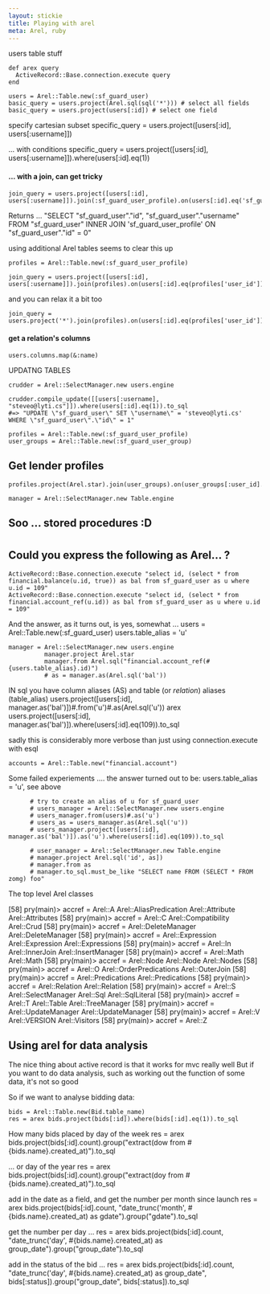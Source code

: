 ```yaml
---
layout: stickie
title: Playing with arel
meta: Arel, ruby
---
```

users table stuff

    def arex query
      ActiveRecord::Base.connection.execute query
    end

    users = Arel::Table.new(:sf_guard_user)
    basic_query = users.project(Arel.sql(sql('*'))) # select all fields
    basic_query = users.project(users[:id]) # select one field

specify cartesian subset
    specific_query = users.project([users[:id], users[:username]])

... with conditions
    specific_query = users.project([users[:id], users[:username]]).where(users[:id].eq(1))

#### ... with a join, can get tricky
    join_query = users.project([users[:id], users[:username]]).join(:sf_guard_user_profile).on(users[:id].eq('sf_guard_user_profile.user_id'))
Returns ...
"SELECT \"sf_guard_user\".\"id\", \"sf_guard_user\".\"username\" FROM \"sf_guard_user\" INNER JOIN 'sf_guard_user_profile' ON \"sf_guard_user\".\"id\" = 0"

using additional Arel tables seems to clear this up

    profiles = Arel::Table.new(:sf_guard_user_profile)

    join_query = users.project([users[:id], users[:username]]).join(profiles).on(users[:id].eq(profiles['user_id']))

and you can relax it a bit too

    join_query = users.project('*').join(profiles).on(users[:id].eq(profiles['user_id']))

#### get a relation's columns

    users.columns.map(&:name)

UPDATNG TABLES

    crudder = Arel::SelectManager.new users.engine

    crudder.compile_update([[users[:username], "steveo@lyti.cs"]]).where(users[:id].eq(1)).to_sql
    #=> "UPDATE \"sf_guard_user\" SET \"username\" = 'steveo@lyti.cs' WHERE \"sf_guard_user\".\"id\" = 1"

    profiles = Arel::Table.new(:sf_guard_user_profile)
    user_groups = Arel::Table.new(:sf_guard_user_group)

## Get lender profiles
    profiles.project(Arel.star).join(user_groups).on(user_groups[:user_id].eq(profiles[:user_id])).where(user_groups[:group_id].eq(3))

    manager = Arel::SelectManager.new Table.engine

## Soo ... stored procedures :D
#
## Could you express the following as Arel... ?
    ActiveRecord::Base.connection.execute "select id, (select * from financial.balance(u.id, true)) as bal from sf_guard_user as u where u.id = 109"
    ActiveRecord::Base.connection.execute "select id, (select * from financial.account_ref(u.id)) as bal from sf_guard_user as u where u.id = 109"

And the answer, as it turns out, is yes, somewhat ...
    users = Arel::Table.new(:sf_guard_user)
    users.table_alias = 'u'

    manager = Arel::SelectManager.new users.engine
              manager.project Arel.star
              manager.from Arel.sql("financial.account_ref(#{users.table_alias}.id)")
              # as = manager.as(Arel.sql('bal'))

IN sql you have column aliases (AS) and table (or *relation*) aliases (table_alias)
    users.project([users[:id], manager.as('bal')])#.from('u')#.as(Arel.sql('u'))
    arex users.project([users[:id], manager.as('bal')]).where(users[:id].eq(109)).to_sql

 sadly this is considerably more verbose than just using connection.execute with esql

    accounts = Arel::Table.new("financial.account")

Some failed experiements ....
the answer turned out to be: users.table_alias = 'u', see above

          # try to create an alias of u for sf_guard_user
          # users_manager = Arel::SelectManager.new users.engine
          # users_manager.from(users)#.as('u')
          # users_as = users_manager.as(Arel.sql('u'))
          # users_manager.project([users[:id], manager.as('bal')]).as('u').where(users[:id].eq(109)).to_sql

          # user_manager = Arel::SelectManager.new Table.engine
          # manager.project Arel.sql('id', as])
          # manager.from as
          # manager.to_sql.must_be_like "SELECT name FROM (SELECT * FROM zomg) foo"

The top level Arel classes

[58] pry(main)> accref = Arel::A
Arel::AliasPredication  Arel::Attribute         Arel::Attributes
[58] pry(main)> accref = Arel::C
Arel::Compatibility  Arel::Crud
[58] pry(main)> accref = Arel::DeleteManager
Arel::DeleteManager
[58] pry(main)> accref = Arel::Expression
Arel::Expression   Arel::Expressions
[58] pry(main)> accref = Arel::In
Arel::InnerJoin      Arel::InsertManager
[58] pry(main)> accref = Arel::Math
Arel::Math
[58] pry(main)> accref = Arel::Node
Arel::Node   Arel::Nodes
[58] pry(main)> accref = Arel::O
Arel::OrderPredications  Arel::OuterJoin
[58] pry(main)> accref = Arel::Predications
Arel::Predications
[58] pry(main)> accref = Arel::Relation
Arel::Relation
[58] pry(main)> accref = Arel::S
Arel::SelectManager  Arel::Sql            Arel::SqlLiteral
[58] pry(main)> accref = Arel::T
Arel::Table        Arel::TreeManager
[58] pry(main)> accref = Arel::UpdateManager
Arel::UpdateManager
[58] pry(main)> accref = Arel::V
Arel::VERSION   Arel::Visitors
[58] pry(main)> accref = Arel::Z


## Using arel for data analysis

The nice thing about active record is that it works for mvc really well
But if you want to do data analysis, such as working out the function of some data, it's not so good

So if we want to analyse bidding data:

    bids = Arel::Table.new(Bid.table_name)
    res = arex bids.project(bids[:id]).where(bids[:id].eq(1)).to_sql

How many bids placed by day of the week
    res = arex bids.project(bids[:id].count).group("extract(dow from #{bids.name}.created_at)").to_sql

... or day of the year
    res = arex bids.project(bids[:id].count).group("extract(doy from #{bids.name}.created_at)").to_sql

add in the date as a field, and get the number per month since launch
    res = arex bids.project(bids[:id].count, "date_trunc('month', #{bids.name}.created_at) as gdate").group("gdate").to_sql

get the number per day ...
    res = arex bids.project(bids[:id].count, "date_trunc('day', #{bids.name}.created_at) as group_date").group("group_date").to_sql

add in the status of the bid ...
    res = arex bids.project(bids[:id].count, "date_trunc('day', #{bids.name}.created_at) as group_date", bids[:status]).group("group_date", bids[:status]).to_sql



